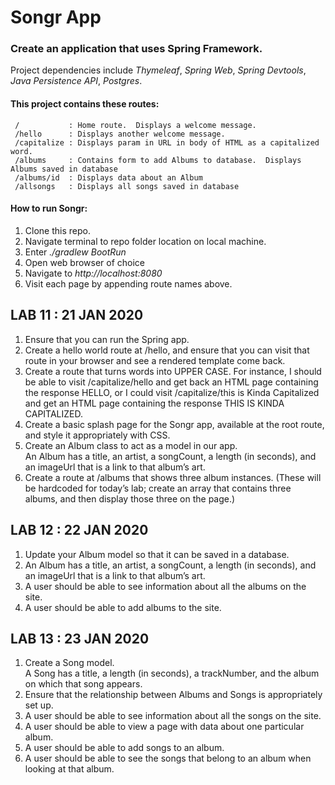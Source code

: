 # Songr App
<!-- Short summary or background information -->
### Create an application that uses **Spring Framework**.  

Project dependencies include *Thymeleaf*, *Spring Web*, *Spring Devtools*, *Java Persistence API*, *Postgres*.  

#### This project contains these **routes**:  
     /           : Home route.  Displays a welcome message.  
     /hello      : Displays another welcome message.
     /capitalize : Displays param in URL in body of HTML as a capitalized word.
     /albums     : Contains form to add Albums to database.  Displays Albums saved in database
     /albums/id  : Displays data about an Album
     /allsongs   : Displays all songs saved in database
    
#### How to **run** Songr:
  1. Clone this repo.
  2. Navigate terminal to repo folder location on local machine.
  3. Enter *./gradlew BootRun*
  4. Open web browser of choice
  5. Navigate to *http://localhost:8080*
  6. Visit each page by appending route names above.

## LAB 11 : 21 JAN 2020
<!-- Description of the challenge -->
1.  Ensure that you can run the Spring app.  
2.  Create a hello world route at /hello, and ensure that you can visit that route in your browser and see a rendered template come back.  
3.  Create a route that turns words into UPPER CASE. For instance, I should be able to visit /capitalize/hello and get back an HTML page containing the response HELLO, or I could visit /capitalize/this is Kinda Capitalized and get an HTML page containing the response THIS IS KINDA CAPITALIZED.  
4.  Create a basic splash page for the Songr app, available at the root route, and style it appropriately with CSS.  
5.  Create an Album class to act as a model in our app.  
    An Album has a title, an artist, a songCount, a length (in seconds), and an imageUrl that is a link to that album’s art.  
6.  Create a route at /albums that shows three album instances. (These will be hardcoded for today’s lab; create an array that contains three albums, and then display those three on the page.)   

## LAB 12 : 22 JAN 2020   
1.  Update your Album model so that it can be saved in a database.   
2.  An Album has a title, an artist, a songCount, a length (in seconds), and an imageUrl that is a link to that album’s art.  
3.  A user should be able to see information about all the albums on the site.  
4.  A user should be able to add albums to the site.  

## LAB 13 : 23 JAN 2020  
1. Create a Song model.  
          A Song has a title, a length (in seconds), a trackNumber, and the album on which that song appears.  
2. Ensure that the relationship between Albums and Songs is appropriately set up.  
3. A user should be able to see information about all the songs on the site.  
4. A user should be able to view a page with data about one particular album.  
5. A user should be able to add songs to an album.  
6. A user should be able to see the songs that belong to an album when looking at that album.  
